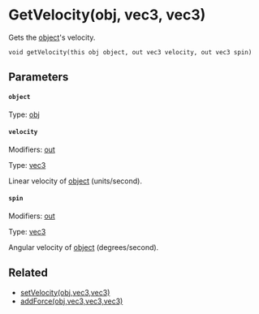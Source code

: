

# GetVelocity(obj, vec3, vec3)

Gets the [object](#object)'s velocity.

```
void getVelocity(this obj object, out vec3 velocity, out vec3 spin)
```

## Parameters

#### `object`
Type: [obj](/MdDocs/Types/Obj.md)

#### `velocity`
Modifiers: [out](/MdDocs/Modifiers/Out.md)

Type: [vec3](/MdDocs/Types/Vec3.md)

Linear velocity of [object](#object) (units/second).

#### `spin`
Modifiers: [out](/MdDocs/Modifiers/Out.md)

Type: [vec3](/MdDocs/Types/Vec3.md)

Angular velocity of [object](#object) (degrees/second).

## Related

 - [setVelocity(obj,vec3,vec3)](/MdDocs/Functions/SetVelocity.obj.vec3.vec3.md)
 - [addForce(obj,vec3,vec3,vec3)](/MdDocs/Functions/AddForce.obj.vec3.vec3.vec3.md)


